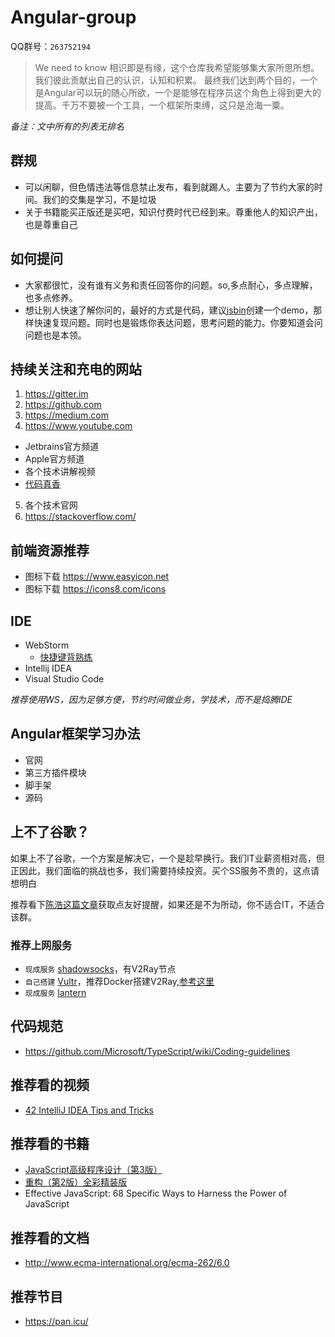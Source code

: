 # Angular-group

QQ群号：`263752194`

> We need to know
> 相识即是有缘，这个仓库我希望能够集大家所思所想。我们彼此贡献出自己的认识，认知和积累。
> 最终我们达到两个目的，一个是Angular可以玩的随心所欲，一个是能够在程序员这个角色上得到更大的提高。千万不要被一个工具，一个框架所束缚，这只是沧海一粟。

_备注：文中所有的列表无排名_

## 群规
- 可以闲聊，但色情违法等信息禁止发布，看到就踢人。主要为了节约大家的时间。我们的交集是学习，不是垃圾
- 关于书籍能买正版还是买吧，知识付费时代已经到来。尊重他人的知识产出，也是尊重自己

## 如何提问
- 大家都很忙，没有谁有义务和责任回答你的问题。so,多点耐心，多点理解，也多点修养。
- 想让别人快速了解你问的，最好的方式是代码，建议[jsbin](https://jsbin.com)创建一个demo，那样快速复现问题。同时也是锻炼你表达问题，思考问题的能力。你要知道会问问题也是本领。

## 持续关注和充电的网站
1. https://gitter.im
2. https://github.com
3. https://medium.com
4. https://www.youtube.com
  - Jetbrains官方频道
  - Apple官方频道
  - 各个技术讲解视频
  - [代码真香](https://www.youtube.com/channel/UCmlhPmTdqYhRWwWZWSIBwGw)
5. 各个技术官网
6. https://stackoverflow.com/

## 前端资源推荐
- 图标下载 https://www.easyicon.net
- 图标下载 https://icons8.com/icons

## IDE
- WebStorm
  - [快捷键背熟练](https://resources.jetbrains.com/storage/products/intellij-idea/docs/IntelliJIDEA_ReferenceCard.pdf)
- Intellij IDEA
- Visual Studio Code

_推荐使用WS，因为足够方便，节约时间做业务，学技术，而不是捣腾IDE_

## Angular框架学习办法
- 官网
- 第三方插件模块
- 脚手架
- 源码

## 上不了谷歌？

如果上不了谷歌，一个方案是解决它，一个是趁早换行。我们IT业薪资相对高，但正因此，我们面临的挑战也多，我们需要持续投资。买个SS服务不贵的，这点请想明白

推荐看下[陈浩这篇文章](https://github.com/haoel/haoel.github.io)获取点友好提醒，如果还是不为所动，你不适合IT，不适合该群。

### 推荐上网服务
- `现成服务` [shadowsocks](https://portal.shadowsocks.nz/aff.php?aff=27252)，有V2Ray节点
- `自己搭建` [Vultr](https://www.vultr.com/?ref=8363373)，推荐Docker搭建V2Ray,[参考这里](https://github.com/alanhg/v2ray-docker)
- `现成服务` [lantern](https://github.com/getlantern/lantern)

## 代码规范
- https://github.com/Microsoft/TypeScript/wiki/Coding-guidelines

## 推荐看的视频
- [42 IntelliJ IDEA Tips and Tricks](https://www.youtube.com/watch?v=eq3KiAH4IBI&t=317s)

## 推荐看的书籍
- [JavaScript高级程序设计（第3版）](https://book.douban.com/subject/1)
- [重构（第2版）全彩精装版](https://book.douban.com/subject/30468597/)
- Effective JavaScript: 68 Specific Ways to Harness the Power of JavaScript

## 推荐看的文档
- http://www.ecma-international.org/ecma-262/6.0

## 推荐节目
- https://pan.icu/
